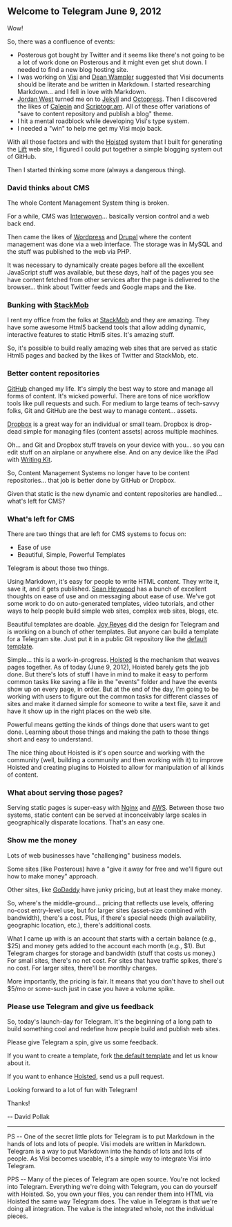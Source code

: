 ## Welcome to Telegram June 9, 2012

Wow!

So, there was a confluence of events:

* Posterous got bought by Twitter and it seems like there's not
  going to be a lot of work done on Posterous and it might even
  get shut down.  I needed to find a new blog hosting site.
* I was working on [Visi](http://visi.io) and
  [Dean Wampler](http://twitter.com/#!/deanwampler) suggested that 
  Visi documents should be literate and be written in Markdown.  I
  started researching Markdown… and I fell in love with Markdown.
* [Jordan West](https://twitter.com/#!/_jrwest) turned me on to
  [Jekyll](http://jekyllbootstrap.com/) and [Octopress](http://octopress.org/).
  Then I discovered the likes of [Calepin](http://calepin.co/) and
  [Scriptogr.am](http://scriptogr.am/).  All of these offer variations
  of "save to content repository and publish a blog" theme.
* I hit a mental roadblock while developing Visi's type system.
* I needed a "win" to help me get my Visi mojo back.

With all those factors and with the [Hoisted](http://hoisted.org)
system that I built for generating the [Lift](http://liftweb.net)
web site, I figured I could put together a simple blogging system
out of GitHub.

Then I started thinking some more (always a dangerous thing).

### David thinks about CMS

The whole Content Management System thing is broken.

For a while, CMS was [Interwoven](http://interwoven.com/)… basically
version control and a web back end.

Then came the likes of [Wordpress](http://wordpress.org) and 
[Drupal](http://drupal.org/) where the content management was done via
a web interface.  The storage was in MySQL and the stuff was published to
the web via PHP.

It was necessary to dynamically create pages before all the excellent
JavaScript stuff was available, but these days, half of the pages you
see have content fetched from other services after the page is delivered
to the browser… think about Twitter feeds and Google maps and the like.

### Bunking with [StackMob](http://stackmob.com)

I rent my office from the folks at [StackMob](http://stackmob.com) and 
they are amazing.  They have some awesome Html5 backend tools that allow
adding dynamic, interactive features to static Html5 sites.  It's amazing stuff.

So, it's possible to build really amazing web sites that are served as
static Html5 pages and backed by the likes of Twitter and StackMob, etc.

### Better content repositories

[GitHub](http://github.com) changed my life. It's simply the best way
to store and manage all forms of content.  It's wicked powerful.  There
are tons of nice workflow tools like pull requests and such.  For
medium to large teams of tech-savvy folks, Git and GitHub are the
best way to manage content… assets.

[Dropbox](http://dropbox.com) is a great way for an individual or
small team.  Dropbox is drop-dead simple for managing files (content
assets) across multiple machines.

Oh… and Git and Dropbox stuff travels on your device with you… so
you can edit stuff on an airplane or anywhere else.
And on any device like the iPad with [Writing Kit](http://getwritingkit.com/).

So, Content Management Systems no longer have to be content repositories…
that job is better done by GitHub or Dropbox.

Given that static is the new dynamic and content repositories
are handled… what's left for CMS?

### What's left for CMS

There are two things that are left for CMS systems to focus on:

* Ease of use
* Beautiful, Simple, Powerful Templates

Telegram is about those two things.

Using Markdown, it's easy for people to write HTML content.  They
write it, save it, and it gets published.  [Sean Heywood](http://about.me/seanheywood)
has a bunch of excellent thoughts on ease of use and
on messaging about ease of use.  We've got some work to do
on auto-generated templates, video tutorials, and other
ways to help people build simple web sites, complex web sites,
blogs, etc.

Beautiful templates are doable.  [Joy Reyes](http://www.joyreyes.com/ver5/)
did the design for Telegram and is working on a bunch of other templates.
But anyone can build a template for a Telegram site.  Just put it in a
public Git repository like the
[default template](https://github.com/telegr-am/template-base).

Simple… this is a work-in-progress.  [Hoisted](http://hoisted.org) is the
mechanism that weaves pages together.  As of today (June 9, 2012), Hoisted
barely gets the job done.  But there's lots of stuff I have in mind
to make it easy to perform common tasks like saving a file in the
"events" folder and have the events show up on every page, in order.
But at the end of the day, I'm going to be working with users to
figure out the common tasks for different classes of sites and make
it darned simple for someone to write a text file, save it and have
it show up in the right places on the web site.

Powerful means getting the kinds of things done that users
want to get done.  Learning about those things and making the
path to those things short and easy to understand.

The nice thing about Hoisted is it's open source and working with the
community (well, building a community and then working with it) to
improve Hoisted and creating plugins to Hoisted to allow for manipulation
of all kinds of content.

### What about serving those pages?

Serving static pages is super-easy with [Nginx](http://nginx.org/en/) and
[AWS](http://aws.amazon.com/).  Between those two systems, static content
can be served at inconceivably large scales in geographically disparate
locations.  That's an easy one.

### Show me the money

Lots of web businesses have "challenging" business models.

Some sites (like Posterous) have a "give it away for free and we'll
figure out how to make money" approach.

Other sites, like [GoDaddy](http://www.godaddy.com/hosting/website-builder.aspx)
have junky pricing, but at least they make money.

So, where's the middle-ground… pricing that reflects use levels,
offering no-cost entry-level use, but for larger sites (asset-size combined
with bandwidth), there's a cost.  Plus, if there's special needs (high
availability, geographic location, etc.), there's additional costs.

What I came up with is an account that starts with a certain balance (e.g., $25) and
money gets added to the account each month (e.g., $1).  But Telegram charges for
storage and bandwidth (stuff that costs us money.)  For small sites, there's no
net cost.  For sites that have traffic spikes, there's no cost.  For larger
sites, there'll be monthly charges.

More importantly, the pricing is fair.  It means that you don't have to shell out
$5/mo or some-such just in case you have a volume spike.

### Please use Telegram and give us feedback

So, today's launch-day for Telegram.  It's the beginning of a long
path to build something cool and redefine how people build and publish
web sites.

Please give Telegram a spin, give us some feedback.

If you want to create a template, fork [the default template](https://github.com/telegr-am/template-base) and let us know about it.

If you want to enhance [Hoisted](https://github.com/hoisted/hoisted), send us a pull request.

Looking forward to a lot of fun with Telegram!

Thanks!

-- David Pollak

-----------

PS -- One of the secret little plots for Telegram is to put Markdown
in the hands of lots and lots of people.  Visi models are written in Markdown.
Telegram is a way to put Markdown into the hands of lots and lots of people.
As Visi becomes useable, it's a simple way to integrate Visi into Telegram.

PPS -- Many of the pieces of Telegram are open source.  You're not locked into
Telegram.  Everything we're doing with Telegram, you can do yourself with
Hoisted.  So, you own your files, you can render them into HTML via Hoisted
the same way Telegram does.  The value in Telegram is that we're doing
all integration.  The value is the integrated whole, not the individual pieces.

[title: Hello World]: /
[category: Business]: /
[date: 2012/06/09]: /
[tags: {welcome}]: /
